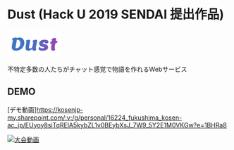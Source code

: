 # Dust (Hack U 2019 SENDAI 提出作品)
![LOGO](static/dust-logo.png)

不特定多数の人たちがチャット感覚で物語を作れるWebサービス<br>

## DEMO
[デモ動画]https://kosenjp-my.sharepoint.com/:v:/g/personal/16224_fukushima_kosen-ac_jp/EUyoy8siTqRElA5kybZL1v0BEybXsJ_7W9_5Y2E1M0VKGw?e=1BHRa8

[![大会動画](https://img.youtube.com/vi/Ns7Jl_c2VcI&t=3353s/0.jpg)](https://www.youtube.com/watch?v=Ns7Jl_c2VcI&t=3353s)
